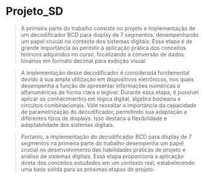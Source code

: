 # Projeto_SD


> A primeira parte do trabalho consiste no projeto e implementação de um decodificador BCD para display de 7 segmentos, desempenhando um papel crucial no contexto dos sistemas digitais. Essa etapa é de grande importância ao permitir a aplicação prática dos conceitos teóricos adquiridos no curso, focalizando a conversão de dados binários em formato decimal para exibição visual.

> A implementação desse decodificador é considerada fundamental devido à sua ampla utilização em dispositivos eletrônicos, nos quais desempenha a função de apresentar informações numéricas e alfanuméricas de forma clara e legível. Durante essa etapa, é possível aplicar os conhecimentos em lógica digital, álgebra booleana e circuitos combinacionais. Vale ressaltar a importância da capacidade de parametrização do decodificador, permitindo sua adaptação a diferentes tipos de displays. Isso destaca a flexibilidade e adaptabilidade dos sistemas digitais.

> Portanto, a implementação do decodificador BCD para display de 7 segmentos na primeira parte do trabalho desempenha um papel crucial no desenvolvimento das habilidades práticas de projeto e análise de sistemas digitais. Essa etapa proporciona a aplicação direta dos conceitos estudados em um contexto real, estabelecendo uma base sólida para as próximas etapas do projeto.
